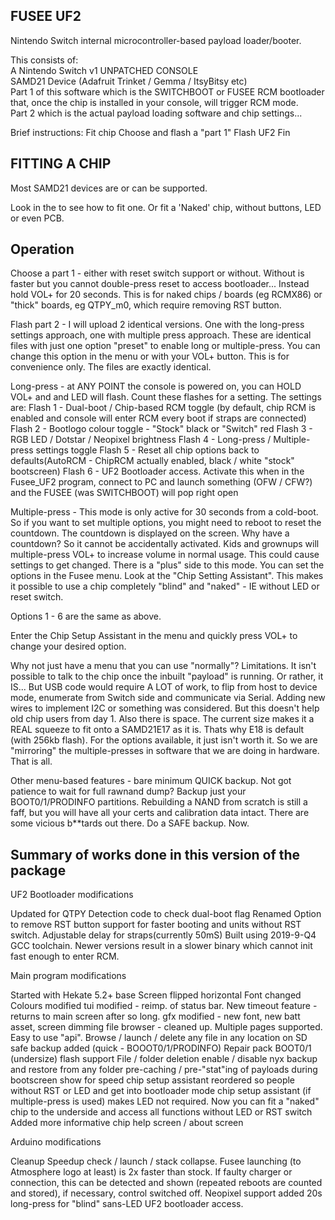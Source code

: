 ## FUSEE UF2

Nintendo Switch internal microcontroller-based payload loader/booter.  

This consists of:  
A Nintendo Switch v1 UNPATCHED CONSOLE  
SAMD21 Device (Adafruit Trinket / Gemma / ItsyBitsy etc)  
Part 1 of this software which is the SWITCHBOOT or FUSEE RCM bootloader that, once the chip is installed in your console, will trigger RCM mode.  
Part 2 which is the actual payload loading software and chip settings...  

Brief instructions:
Fit chip
Choose and flash a "part 1"
Flash UF2
Fin

## FITTING A CHIP

Most SAMD21 devices are or can be supported.

Look in the <install diagrams> to see how to fit one. Or fit a 'Naked' chip, without buttons, LED or even PCB.

## Operation

Choose a part 1 - either with reset switch support or without. Without is faster but you cannot double-press reset to access bootloader... Instead hold VOL+ for 20 seconds.
This is for naked chips / boards (eg RCMX86) or "thick" boards, eg QTPY_m0, which require removing RST button.
 
Flash part 2 - I will upload 2 identical versions. One with the long-press settings approach, one with multiple press approach. These are identical files with just one 
	option "preset" to enable long or multiple-press. You can change this option in the menu or with your VOL+ button. This is for convenience only. The files are exactly
	identical.
	
Long-press - at ANY POINT the console is powered on, you can HOLD VOL+ and and LED will flash. Count these flashes for a setting.
The settings are:
Flash 1 - Dual-boot / Chip-based RCM toggle (by default, chip RCM is enabled and console will enter RCM every boot if straps are connected)
Flash 2 - Bootlogo colour toggle - "Stock" black or "Switch" red
Flash 3 - RGB LED / Dotstar / Neopixel brightness
Flash 4 - Long-press / Multiple-press settings toggle
Flash 5 - Reset all chip options back to defaults(AutoRCM - ChipRCM actually enabled, black / white "stock" bootscreen)
Flash 6 - UF2 Bootloader access. Activate this when in the Fusee_UF2 program, connect to PC and launch something (OFW / CFW?) and the FUSEE (was SWITCHBOOT) will pop right open

Multiple-press - This mode is only active for 30 seconds from a cold-boot. So if you want to set multiple options, you might need to reboot to reset the countdown.
	The countdown is displayed on the screen. Why have a countdown? So it cannot be accidentally activated. Kids and grownups will multiple-press VOL+ to increase volume
	in normal usage. This could cause settings to get changed. There is a "plus" side to this mode. You can set the options in the Fusee menu. Look at the
	"Chip Setting Assistant". This makes it possible to use a chip completely "blind" and "naked" - IE without LED or reset switch.
	
Options 1 - 6 are the same as above.
	
Enter the Chip Setup Assistant in the menu and quickly press VOL+ to change your desired option. 
	
Why not just have a menu that you can use "normally"?
Limitations.
It isn't possible to talk to the chip once the inbuilt "payload" is running. Or rather, it IS... But USB code would require A LOT of work, to flip from host to device mode,
enumerate from Switch side and communicate via Serial. Adding new wires to implement I2C or something was considered. But this doesn't help old chip users from day 1.
Also there is space. The current size makes it a REAL squeeze to fit onto a SAMD21E17 as it is. Thats why E18 is default (with 256kb flash).
For the options available, it just isn't worth it.
So we are "mirroring" the multiple-presses in software that we are doing in hardware. That is all.
	
Other menu-based features - bare minimum QUICK backup. Not got patience to wait for full rawnand dump? Backup just your BOOT0/1/PRODINFO partitions. Rebuilding a NAND
from scratch is still a faff, but you will have all your certs and calibration data intact. There are some vicious b**tards out there. Do a SAFE backup. Now.

## Summary of works done in this version of the package

UF2 Bootloader modifications

Updated for QTPY
Detection code to check dual-boot flag
Renamed
Option to remove RST button support for faster booting and units without RST switch.
Adjustable delay for straps(currently 50mS)
Built using 2019-9-Q4 GCC toolchain. Newer versions result in a slower binary which cannot init fast enough to enter RCM.


Main program modifications

Started with Hekate 5.2+ base
Screen flipped horizontal
Font changed
Colours modified
tui modified - reimp. of status bar. New timeout feature - returns to main screen after so long.
gfx modified - new font, new batt asset, screen dimming
file browser - cleaned up. Multiple pages supported. Easy to use "api". Browse / launch / delete any file in any location on SD
safe backup added (quick - BOOOT0/1/PRODINFO)
Repair pack BOOT0/1 (undersize) flash support
File / folder deletion
enable / disable nyx
backup and restore from any folder
pre-caching / pre-"stat"ing of payloads during bootscreen show for speed
chip setup assistant reordered so people without RST or LED and get into bootloader mode
chip setup assistant (if multiple-press is used) makes LED not required.
Now you can fit a "naked" chip to the underside and access all functions without LED or RST switch
Added more informative chip help screen / about screen


Arduino modifications

Cleanup
Speedup check / launch / stack collapse. Fusee launching (to Atmosphere logo at least) is 2x faster than stock.
If faulty charger or connection, this can be detected and shown (repeated reboots are counted and stored), if necessary, control switched off.
Neopixel support added
20s long-press for "blind" sans-LED UF2 bootloader access.

